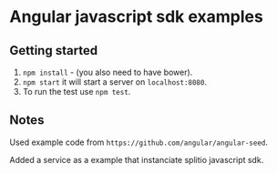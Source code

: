 # Angular javascript sdk examples

## Getting started

1. `npm install` - (you also need to have bower).
2. `npm start` it will start a server on `localhost:8080`.
3. To run the test use `npm test`.

## Notes

Used example code from `https://github.com/angular/angular-seed`.

Added a service as a example that instanciate splitio javascript sdk.
